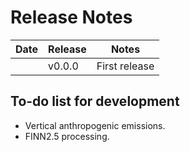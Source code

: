 # Release Notes

| Date | Release | Notes         |
| ---- | ------- | ------------- |
|      | v0.0.0  | First release |



## To-do list for development

- Vertical anthropogenic emissions.
- FINN2.5 processing.
